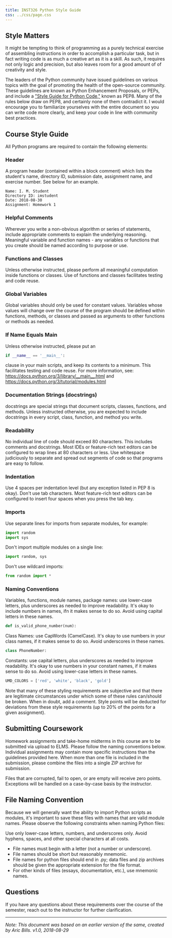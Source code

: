 ```yaml
---
title: INST326 Python Style Guide
css: ../css/page.css
---
```

 
## Style Matters

It might be tempting to think of programming as a purely technical exercise of assembling instructions in order to accomplish a particular task, but in fact writing code is as much a creative art as it is a skill. As such, it requires not only logic and precision, but also leaves room for a good amount of of creativity and style.

The leaders of the Python community have issued guidelines on various topics with the goal of promoting the health of the open-source community. These guidelines are known as Python Enhancement Proposals, or PEPs, and include a ["Style Guide for Python Code,"](https://www.python.org/dev/peps/pep-0008/) known as PEP8. Many of the rules below draw on PEP8, and certainly none of them contradict it. I would encourage you to familiarize yourselves with the entire document so you can write code more clearly, and keep your code in line with community best practices.

## Course Style Guide

All Python programs are required to contain the following elements:

### Header

A program header (contained within a block comment) which lists the student's name, directory ID, submission date, assignment name, and exercise number. See below for an example.

```
Name: I. M. Student
Directory ID: imstudent
Date: 2018-08-30
Assignment: Homework 1
```

### Helpful Comments 

Wherever you write a non-obvious algorithm or series of statements, include appropriate comments to explain the underlying reasoning.
Meaningful variable and function names - any variables or functions that you create should be named according to purpose or use.

### Functions and Classes 

Unless otherwise instructed, please perform all meaningful computation inside functions or classes. Use of functions and classes facilitates testing and code reuse.

### Global Variables 

Global variables should only be used for constant values. Variables whose values will change over the course of the program should be defined within functions, methods, or classes and passed as arguments to other functions or methods as needed. 

###  If Name Equals Main 

Unless otherwise instructed, please put an 

```python
if __name__ == '__main__':
```

clause in your main scripts, and keep its
contents to a minimum. This facilitates testing and code reuse. For more
information, see: https://docs.python.org/3/library/__main__.html and 
https://docs.python.org/3/tutorial/modules.html

### Documentation Strings (docstrings) 

docstrings are special strings that document scripts, classes, functions, and methods. Unless instructed otherwise, you are expected to include docstrings in every script, class, function, and method you write.

### Readability

No individual line of code should exceed 80 characters. This includes comments and docstrings. Most IDEs or feature-rich text editors can be configured to wrap lines at 80 characters or less. Use whitespace judiciously to separate and spread out segments of code so that programs are easy to follow.

### Indentation

Use 4 spaces per indentation level (but any exception listed in PEP 8 is okay). Don't use tab characters. Most feature-rich text editors can be configured to insert four spaces when you press the tab key.

### Imports

Use separate lines for imports from separate modules, for example:

  ```python
  import random
  import sys
  ```

  Don't import multiple modules on a single line:

  ```python
  import random, sys
  ```

  Don't use wildcard imports:

  ```python
  from random import *
  ```

### Naming Conventions

Variables, functions, module names, package names: use lower-case letters, plus underscores as needed to improve readability. It's okay to include numbers in names, ifn it makes sense to do so. Avoid using capital letters in these names.

```python
def is_valid_phone_number(num):
```

Class Names: use CapWords (CamelCase). It's okay to use numbers in your class names, if it makes sense to do so. Avoid underscores in these names.

```python
class PhoneNumber:
```

Constants: use capital letters, plus underscores as needed to improve readability. It's okay to use numbers in your constant names, if it makes sense to do so. Avoid using lower-case letters in these names.

```python
UMD_COLORS = ['red', 'white', 'black', 'gold']
```

Note that many of these styling requirements are subjective and that there are legitimate circumstances under which some of these rules can/should be broken. When in doubt, add a comment. Style points will be deducted for deviations from these style requirements (up to 20% of the points for a given assignment).

## Submitting Coursework

Homework assignments and take-home midterms in this course are to be submitted via upload to ELMS. Please follow the naming conventions below. Individual assignments may contain more specific instructions than the guidelines provided here.  When more than one file is included in the submission, please combine the files into a single ZIP archive for submission.

Files that are corrupted, fail to open, or are empty will receive zero points. Exceptions will be handled on a case-by-case basis by the instructor.

## File Naming Convention

Because we will generally want the ability to import Python scripts as modules, it's important to save these files with names that are valid module names. Please observe the following constraints when naming Python files:

Use only lower-case letters, numbers, and underscores only. Avoid hyphens, spaces, and other special characters at all costs.

* File names must begin with a letter (not a number or underscore).
* File names should be short but reasonably mnemonic.
* File names for python files should end in .py; data files and zip archives should be given the appropriate extension for the file format.
* For other kinds of files (essays, documentation, etc.), use mnemonic names.

## Questions

If you have any questions about these requirements over the course of the semester, reach out to the instructor for further clarification.

---

*Note: This document was based on an earlier version of the same, created by
Aric Bills.  v1.0, 2018-08-29*
